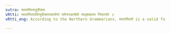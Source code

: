 ```yaml
---
sutra: मातरपितरावुदीचाम्
vRtti: मातरपितरावित्युदीचामाचार्याणां मतेनारङादेशो मातृशब्दस्य निपात्यते ॥
vRtti_eng: According to the Northern Grammarians, मातरपितरौ is a valid form.

---
```

